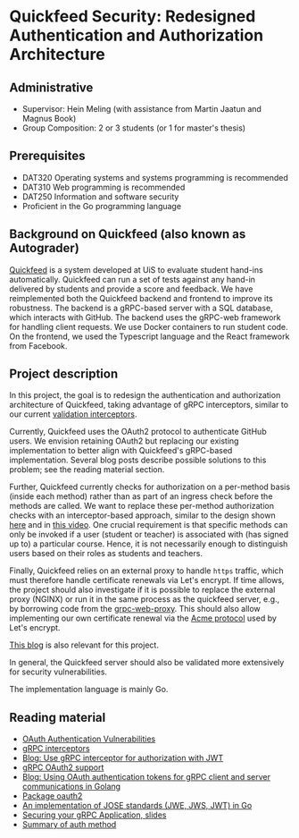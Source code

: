 # Quickfeed Security: Redesigned Authentication and Authorization Architecture

## Administrative

- Supervisor: Hein Meling (with assistance from Martin Jaatun and Magnus Book)
- Group Composition: 2 or 3 students (or 1 for master's thesis)

## Prerequisites

- DAT320 Operating systems and systems programming is recommended
- DAT310 Web programming is recommended
- DAT250 Information and software security
- Proficient in the Go programming language

## Background on Quickfeed (also known as Autograder)

[Quickfeed][1] is a system developed at UiS to evaluate student hand-ins automatically.
Quickfeed can run a set of tests against any hand-in delivered by students and provide a score and feedback.
We have reimplemented both the Quickfeed backend and frontend to improve its robustness.
The backend is a gRPC-based server with a SQL database, which interacts with GitHub.
The backend uses the gRPC-web framework for handling client requests.
We use Docker containers to run student code.
On the frontend, we used the Typescript language and the React framework from Facebook.

## Project description

In this project, the goal is to redesign the authentication and authorization architecture of Quickfeed, taking advantage of gRPC interceptors, similar to our current [validation interceptors][5].

Currently, Quickfeed uses the OAuth2 protocol to authenticate GitHub users.
We envision retaining OAuth2 but replacing our existing implementation to better align with Quickfeed's gRPC-based implementation.
Several blog posts describe possible solutions to this problem; see the reading material section.

Further, Quickfeed currently checks for authorization on a per-method basis (inside each method) rather than as part of an ingress check before the methods are called.
We want to replace these per-method authorization checks with an interceptor-based approach, similar to the design shown [here][2] and in [this video][3].
One crucial requirement is that specific methods can only be invoked if a user (student or teacher) is associated with (has signed up to) a particular course.
Hence, it is not necessarily enough to distinguish users based on their roles as students and teachers.

Finally, Quickfeed relies on an external proxy to handle `https` traffic, which must therefore handle certificate renewals via Let's encrypt.
If time allows, the project should also investigate if it is possible to replace the external proxy (NGINX) or run it in the same process as the quickfeed server, e.g., by borrowing code from the [grpc-web-proxy][4].
This should also allow implementing our own certificate renewal via the [Acme protocol][6] used by Let's encrypt.

[This blog][7] is also relevant for this project.

In general, the Quickfeed server should also be validated more extensively for security vulnerabilities.

The implementation language is mainly Go.

## Reading material

- [OAuth Authentication Vulnerabilities](https://portswigger.net/web-security/oauth)
- [gRPC interceptors](https://www.blog.dsb.dev/2019/06/14/creating-grpc-interceptors-in-go.html)
- [Blog: Use gRPC interceptor for authorization with JWT](https://dev.to/techschoolguru/use-grpc-interceptor-for-authorization-with-jwt-1c5h)
- [gRPC OAuth2 support](https://github.com/grpc/grpc-go/blob/master/Documentation/grpc-auth-support.md)
- [Blog: Using OAuth authentication tokens for gRPC client and server communications in Golang](http://www.inanzzz.com/index.php/post/cvjx/using-oauth-authentication-tokens-for-grpc-client-and-server-communications-in-golang)
- [Package oauth2](https://pkg.go.dev/golang.org/x/oauth2)
- [An implementation of JOSE standards (JWE, JWS, JWT) in Go](https://github.com/square/go-jose)
- [Securing your gRPC Application, slides](https://talks.godoc.org/github.com/lpabon/go-slides/2019/nyc-meetup-july-18-2019.slide#1)
- [Summary of auth method](https://testdriven.io/blog/web-authentication-methods/)

[1]: https://github.com/autograde/quickfeed
[2]: https://github.com/techschool/pcbook-go/tree/master/service
[3]: https://youtu.be/kVpB-uH6X-s
[4]: https://github.com/improbable-eng/grpc-web/tree/master/go/grpcwebproxy
[5]: https://github.com/autograde/quickfeed/blob/master/ag/validation.go#L32
[6]: https://pkg.go.dev/golang.org/x/crypto/acme/autocert#example-Manager
[7]: https://blog.gopheracademy.com/advent-2019/go-grps-and-tls/
